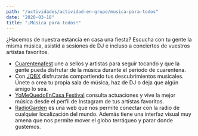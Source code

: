 ```yaml
---
path: "/actividades/actividad-en-grupo/musica-para-todos"
date: "2020-03-18"
title: "¡Música para todos!"
---
```


¿Hacemos de nuestra estancia en casa una fiesta? Escucha con tu gente la misma música, asistid a sesiones de DJ e incluso a conciertos de vuestros artistas favoritos.

- [Cuarentenafest](https://cuarentenafest.tumblr.com/) une a sellos y artistas para seguir tocando y que la gente pueda disfrutar de la música durante el periodo de cuarentena.
- Con [JQBX](https://www.jqbx.fm/) disfrutarás compartiendo tus descubrimientos musicales. Únete o crea tu propia sala de música, haz de DJ o deja que algún amigo lo sea.
- [YoMeQuedoEnCasa Festival](https://www.yomequedoencasafestival.com/) consulta actuaciones y vive la mejor música desde el perfil de Instagram de tus artístas favoritos.
- [RadioGarden](http://radio.garden/visit/madrid/hFG1a7Dk) es una web que nos permite conectar con la radio de cualquier localización del mundo. Además tiene una interfaz visual muy amena que nos permite mover el globo terráqueo y parar donde gustemos.
